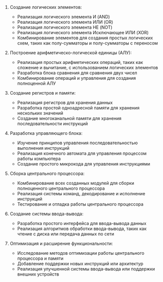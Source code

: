 1. Создание логических элементов:
    
    - Реализация логического элемента И (AND)
    - Реализация логического элемента ИЛИ (OR)
    - Реализация логического элемента НЕ (NOT)
    - Реализация логического элемента Исключающее ИЛИ (XOR)
    - Комбинирование элементов для создания простых логических схем, таких как полу-сумматоры и полу-сумматоры с переносом
2. Построение арифметическо-логической единицы (АЛУ):
    
    - Реализация простых арифметических операций, таких как сложение и вычитание, с использованием логических элементов
    - Разработка блока сравнения для сравнения двух чисел
    - Комбинирование операций и управления для создания полноценной АЛУ
3. Создание регистров и памяти:
    
    - Реализация регистров для хранения данных
    - Разработка простой одноадресной памяти для хранения нескольких значений
    - Создание многоканальной памяти для хранения последовательности инструкций
4. Разработка управляющего блока:
    
    - Изучение принципов управления последовательностью выполнения инструкций
    - Реализация конечного автомата для управления процессом работы компьютера
    - Создание простого микрокода для управления инструкциями
5. Сборка центрального процессора:
    
    - Комбинирование всех созданных модулей для сборки полноценного центрального процессора
    - Реализация системы команд, декодирование и исполнение инструкций
    - Тестирование и отладка работы центрального процессора
6. Создание системы ввода-вывода:
    
    - Разработка простого интерфейса для ввода-вывода данных
    - Реализация алгоритмов обработки ввода-вывода, таких как чтение с диска или передача данных по сети
7. Оптимизация и расширение функциональности:
    
    - Исследование методов оптимизации работы центрального процессора и памяти
    - Добавление поддержки новых инструкций или архитектур
    - Реализация улучшенной системы ввода-вывода или поддержки внешних устройств